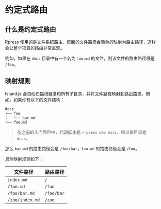 # 约定式路由

## 什么是约定式路由

Rpress 使用的是文件系统路由，页面的文件路径会简单的映射为路由路径，这样会让整个项目的路由非常直观。

例如，如果在 `docs` 目录中有一个名为 `foo.md` 的文件，则该文件的路由路径将是 `/foo`。

## 映射规则

Island.js 会自动扫描根目录和所有子目录，并将文件路径映射到路由路径。例如，如果你有以下的文件结构：

```bash
docs
├── foo
│   └── bar.md
└── foo.md
```

> 在之前的入门项目中，启动脚本是 `r-press dev docs`，所以根目录是 `docs`。

那么 `bar.md` 的路由路径会是 `/foo/bar`，`foo.md` 的路由路径会是 `/foo`。

具体映射规则如下：

| 文件路径        | 路由路径   |
| --------------- | ---------- |
| `index.md`      | `/`        |
| `/foo.md`       | `/foo`     |
| `/foo/bar.md`   | `/foo/bar` |
| `/zoo/index.md` | `/zoo`     |

